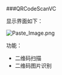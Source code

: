 ###QRCodeScanVC

显示界面如下：

![Paste_Image.png](http://upload-images.jianshu.io/upload_images/336955-22cdda2a05fd56b4.png?imageMogr2/auto-orient/strip%7CimageView2/2/w/1240)

功能：

- 二维码扫描
- 二维码图片识别
